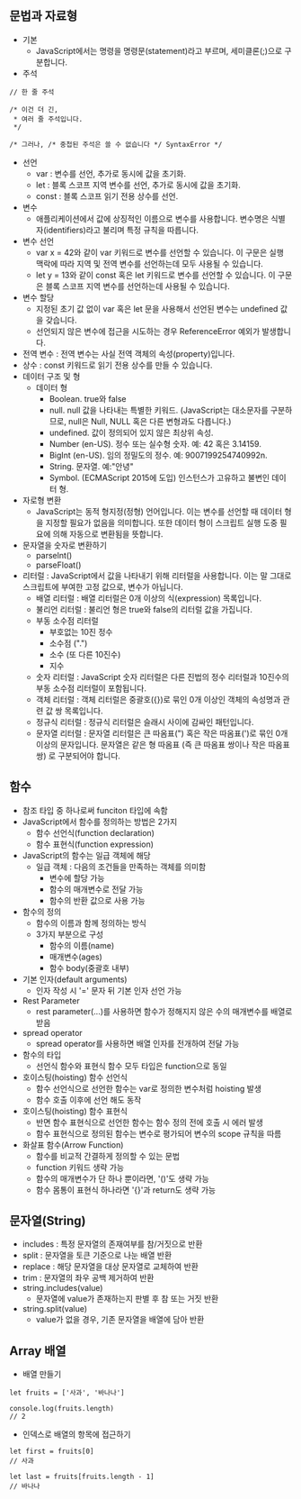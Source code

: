 ## 문법과 자료형
* 기본
    * JavaScript에서는 명령을 명령문(statement)라고 부르며, 세미클론(;)으로 구분합니다.
* 주석
``` terminal
// 한 줄 주석

/* 이건 더 긴,
 * 여러 줄 주석입니다.
 */

/* 그러나, /* 중첩된 주석은 쓸 수 없습니다 */ SyntaxError */
```

* 선언
    * var : 변수를 선언, 추가로 동시에 값을 초기화.
    * let : 블록 스코프 지역 변수를 선언, 추가로 동시에 값을 초기화.
    * const : 블록 스코프 읽기 전용 상수를 선언.
* 변수
    * 애플리케이션에서 값에 상징적인 이름으로 변수를 사용합니다. 변수명은 식별자(identifiers)라고 불리며 특정 규칙을 따릅니다.
* 변수 선언
    * var x = 42와 같이 var 키워드로 변수를 선언할 수 있습니다. 이 구문은 실행 맥락에 따라 지역 및 전역 변수를 선언하는데 모두 사용될 수 있습니다.
    * let y = 13와 같이 const 혹은 let 키워드로 변수를 선언할 수 있습니다. 이 구문은 블록 스코프 지역 변수를 선언하는데 사용될 수 있습니다.
* 변수 할당
    * 지정된 초기 값 없이 var 혹은 let 문을 사용해서 선언된 변수는 undefined 값을 갖습니다.
    * 선언되지 않은 변수에 접근을 시도하는 경우 ReferenceError 예외가 발생합니다.
* 전역 변수 : 전역 변수는 사실 전역 객체의 속성(property)입니다.
* 상수 : const 키워드로 읽기 전용 상수를 만들 수 있습니다.
* 데이터 구조 및 형
    * 데이터 형
        * Boolean. true와 false
        * null. null 값을 나타내는 특별한 키워드. (JavaScript는 대소문자를 구분하므로, null은 Null, NULL 혹은 다른 변형과도 다릅니다.)
        * undefined. 값이 정의되어 있지 않은 최상위 속성.
        * Number (en-US). 정수 또는 실수형 숫자. 예: 42 혹은 3.14159.
        * BigInt (en-US). 임의 정밀도의 정수. 예: 9007199254740992n.
        * String. 문자열. 예:"안녕"
        * Symbol. (ECMAScript 2015에 도입) 인스턴스가 고유하고 불변인 데이터 형.
* 자로형 변환
    * JavaScript는 동적 형지정(정형) 언어입니다. 이는 변수를 선언할 때 데이터 형을 지정할 필요가 없음을 의미합니다. 또한 데이터 형이 스크립트 실행 도중 필요에 의해 자동으로 변환됨을 뜻합니다.
* 문자열을 숫자로 변환하기
    * parselnt()
    * parseFloat()
* 리터럴 : JavaScript에서 값을 나타내기 위해 리터럴을 사용합니다. 이는 말 그대로 스크립트에 부여한 고정 값으로, 변수가 아닙니다.
    * 배열 리터럴 : 배열 리터럴은 0개 이상의 식(expression) 목록입니다. 
    * 불리언 리터럴 : 불리언 형은 true와 false의 리터럴 값을 가집니다.
    * 부동 소수점 리터럴
        * 부호없는 10진 정수
        * 소수점 (".")
        * 소수 (또 다른 10진수)
        * 지수
    * 숫자 리터럴 : JavaScript 숫자 리터럴은 다른 진법의 정수 리터럴과 10진수의 부동 소수점 리터럴이 포함됩니다.
    * 객체 리터럴 : 객체 리터럴은 중괄호({})로 묶인 0개 이상인 객체의 속성명과 관련 값 쌍 목록입니다.
    * 정규식 리터럴 : 정규식 리터럴은 슬래시 사이에 감싸인 패턴입니다.
    * 문자열 리터럴 : 문자열 리터럴은 큰 따옴표(") 혹은 작은 따옴표(')로 묶인 0개 이상의 문자입니다. 문자열은 같은 형 따옴표 (즉 큰 따옴표 쌍이나 작은 따옴표 쌍) 로 구분되어야 합니다.
## 함수
* 참조 타입 중 하나로써 funciton 타입에 속함
* JavaScript에서 함수를 정의하는 방법은 2가지
    * 함수 선언식(function declaration)
    * 함수 표현식(function expression)
* JavaScript의 함수는 일급 객체에 해당
    * 일급 객체 : 다음의 조건들을 만족하는 객체를 의미함
        * 변수에 할당 가능
        * 함수의 매개변수로 전달 가능
        * 함수의 반환 값으로 사용 가능
* 함수의 정의
    * 함수의 이름과 함께 정의하는 방식
    * 3가지 부분으로 구성
        * 함수의 이름(name)
        * 매개변수(ages)
        * 함수 body(중괄호 내부)
* 기본 인자(default arguments)
    * 인자 작성 시 '=' 문자 뒤 기본 인자 선언 가능
* Rest Parameter
    * rest parameter(...)를 사용하면 함수가 정해지지 않은 수의 매개변수를 배열로 받음
* spread operator
    * spread operator를 사용하면 배열 인자를 전개하여 전달 가능
* 함수의 타입
    * 선언식 함수와 표현식 함수 모두 타입은 function으로 동일
* 호이스팅(hoisting) 함수 선언식
    * 함수 선언식으로 선언한 함수는 var로 정의한 변수처럼 hoisting 발생
    * 함수 호출 이후에 선언 해도 동작
* 호이스팅(hoisting) 함수 표현식
    * 반면 함수 표현식으로 선언한 함수는 함수 정의 전에 호출 시 에러 발생
    * 함수 표현식으로 정의된 함수는 변수로 평가되어 변수의 scope 규칙을 따름
* 화살표 함수(Arrow Function)
    * 함수를 비교적 간결하게 정의할 수 있는 문법
    * function 키워드 생략 가능
    * 함수의 매개변수가 단 하나 뿐이라면, '()'도 생략 가능
    * 함수 몸통이 표현식 하나라면 '{}'과 return도 생략 가능
## 문자열(String)
* includes : 특정 문자열의 존재여부를 참/거짓으로 반환
* split : 문자열을 토큰 기준으로 나눈 배열 반환
* replace : 해당 문자열을 대상 문자열로 교체하여 반환
* trim : 문자열의 좌우 공백 제거하여 반환
* string.includes(value)
    * 문자열에 value가 존재하는지 판별 후 참 또는 거짓 반환
* string.split(value)
    * value가 없을 경우, 기존 문자열을 배열에 담아 반환
## Array 배열
* 배열 만들기
``` terminal
let fruits = ['사과', '바나나']

console.log(fruits.length)
// 2
```
* 인덱스로 배열의 항목에 접근하기
``` terminal
let first = fruits[0]
// 사과

let last = fruits[fruits.length - 1]
// 바나나
```

``` terminal

```
